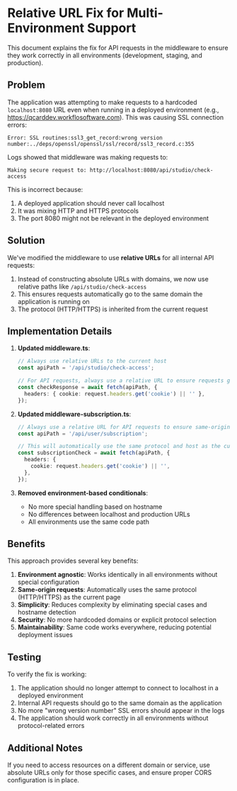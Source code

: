 # Relative URL Fix for Multi-Environment Support

This document explains the fix for API requests in the middleware to ensure they work correctly in all environments (development, staging, and production).

## Problem

The application was attempting to make requests to a hardcoded `localhost:8080` URL even when running in a deployed environment (e.g., https://qcarddev.workflosoftware.com). This was causing SSL connection errors:

```
Error: SSL routines:ssl3_get_record:wrong version number:../deps/openssl/openssl/ssl/record/ssl3_record.c:355
```

Logs showed that middleware was making requests to:
```
Making secure request to: http://localhost:8080/api/studio/check-access
```

This is incorrect because:
1. A deployed application should never call localhost
2. It was mixing HTTP and HTTPS protocols
3. The port 8080 might not be relevant in the deployed environment

## Solution

We've modified the middleware to use **relative URLs** for all internal API requests:

1. Instead of constructing absolute URLs with domains, we now use relative paths like `/api/studio/check-access`
2. This ensures requests automatically go to the same domain the application is running on
3. The protocol (HTTP/HTTPS) is inherited from the current request

## Implementation Details

1. **Updated middleware.ts**:
   ```typescript
   // Always use relative URLs to the current host
   const apiPath = '/api/studio/check-access';
   
   // For API requests, always use a relative URL to ensure requests go to the same origin
   const checkResponse = await fetch(apiPath, {
     headers: { cookie: request.headers.get('cookie') || '' },
   });
   ```

2. **Updated middleware-subscription.ts**:
   ```typescript
   // Always use a relative URL for API requests to ensure same-origin requests
   const apiPath = '/api/user/subscription';
   
   // This will automatically use the same protocol and host as the current request
   const subscriptionCheck = await fetch(apiPath, {
     headers: {
       cookie: request.headers.get('cookie') || '',
     },
   });
   ```

3. **Removed environment-based conditionals**:
   - No more special handling based on hostname
   - No differences between localhost and production URLs
   - All environments use the same code path

## Benefits

This approach provides several key benefits:

1. **Environment agnostic**: Works identically in all environments without special configuration
2. **Same-origin requests**: Automatically uses the same protocol (HTTP/HTTPS) as the current page
3. **Simplicity**: Reduces complexity by eliminating special cases and hostname detection
4. **Security**: No more hardcoded domains or explicit protocol selection
5. **Maintainability**: Same code works everywhere, reducing potential deployment issues

## Testing

To verify the fix is working:

1. The application should no longer attempt to connect to localhost in a deployed environment
2. Internal API requests should go to the same domain as the application
3. No more "wrong version number" SSL errors should appear in the logs
4. The application should work correctly in all environments without protocol-related errors

## Additional Notes

If you need to access resources on a different domain or service, use absolute URLs only for those specific cases, and ensure proper CORS configuration is in place.